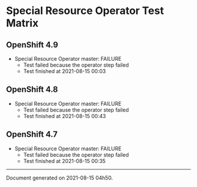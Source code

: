 
Special Resource Operator Test Matrix
=====================================

OpenShift 4.9
-------------


* Special Resource Operator master: FAILURE
  - Test failed because the operator step failed
  - Test finished at 2021-08-15 00:03

OpenShift 4.8
-------------


* Special Resource Operator master: FAILURE
  - Test failed because the operator step failed
  - Test finished at 2021-08-15 00:43

OpenShift 4.7
-------------


* Special Resource Operator master: FAILURE
  - Test failed because the operator step failed
  - Test finished at 2021-08-15 00:35


---
Document generated on 2021-08-15 04h50.
